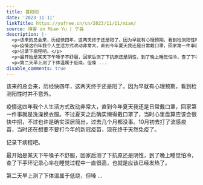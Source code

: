 ```yaml
---
title: 喜阳阳
date: '2023-11-11'
linkTitle: https://yufree.cn/cn/2023/11/11/mian/
source: 博客 on Miao Yu | 于淼
description: |-
  <p>该来的总会来，历经快四年，这两天终于还是阳了。因为早就有心理预期，看到检测阳性时并不意外。</p>
  <p>疫情这四年我个人生活方式改动非常大，直到今年夏天我还是日常戴口罩，回家第一件事就是洗澡换衣服。不过夏天之后确实懒得戴口罩了，当时心里盘算应该会很快中招，不过也许是确实深居简出，过去几个月都没事。10月初去打了流感疫苗，当时还在想要不要打今年的新冠疫苗，现在终于天然免疫了。</p>
  <p>记录下病程吧。</p>
  <p>最开始是某天下午嗓子不舒服，回家后测了下抗原还是阴性，到了晚上睡觉怕冷，查了下手环记录心率在睡觉过程中一直很高，也就是应该已经发热了。</p>
  <p>第二天早上测了下体温属于低烧，但嗓 ...
disable_comments: true
---
```

<p>该来的总会来，历经快四年，这两天终于还是阳了。因为早就有心理预期，看到检测阳性时并不意外。</p>
<p>疫情这四年我个人生活方式改动非常大，直到今年夏天我还是日常戴口罩，回家第一件事就是洗澡换衣服。不过夏天之后确实懒得戴口罩了，当时心里盘算应该会很快中招，不过也许是确实深居简出，过去几个月都没事。10月初去打了流感疫苗，当时还在想要不要打今年的新冠疫苗，现在终于天然免疫了。</p>
<p>记录下病程吧。</p>
<p>最开始是某天下午嗓子不舒服，回家后测了下抗原还是阴性，到了晚上睡觉怕冷，查了下手环记录心率在睡觉过程中一直很高，也就是应该已经发热了。</p>
<p>第二天早上测了下体温属于低烧，但嗓 ...